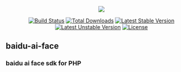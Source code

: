 <p align="center"><a href="https://huasx.github.io" target="_blank"><img src="https://huasx.github.io/img/header_img.jpg"></a></p>
<p align="center">
<a href="https://travis-ci.org/huasx/baidu-ai-face"><img src="https://api.travis-ci.org/huasx/baidu-ai-face.svg" alt="Build Status"></a>
<a href="https://packagist.org/packages/huasx/ai-face"><img src="https://poser.pugx.org/huasx/ai-face/downloads" alt="Total Downloads"></a>
<a href="https://packagist.org/packages/huasx/ai-face"><img src="https://poser.pugx.org/huasx/ai-face/v/stable" alt="Latest Stable Version"></a>
<a href="https://packagist.org/packages/huasx/ai-face"><img src="https://poser.pugx.org/huasx/ai-face/v/unstable" alt="Latest Unstable Version"></a>
<a href="https://packagist.org/packages/huasx/ai-face"><img src="https://poser.pugx.org/huasx/ai-face/license.svg" alt="License"></a>
</p>

## baidu-ai-face

### baidu ai face sdk for PHP

